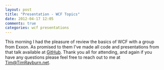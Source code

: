 ```yaml
---
layout: post
title: "Presentation - WCF Topics"
date: 2012-04-17 12:05
comments: true
categories: wcf presentations
---
```


This morning I had the pleasure of review the basics of WCF with a group from Exxon.  As promised to them I've made all code and presentations from that talk available at [GitHub][gh].  Thank you all for attending, and again if you have any questions please feel free to reach out to me at Tim@TimRayburn.net.

[gh]:https://github.com/trayburn/Presentations.WcfTopics